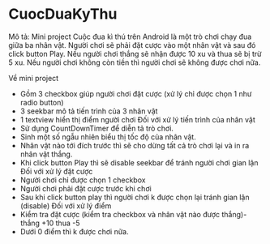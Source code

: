 # CuocDuaKyThu
Mô tả:
Mini project Cuộc đua kì thú trên Android là một trò chơi chạy đua giữa ba nhân vật. Người chơi sẽ phải đặt cược vào một nhân vật và sau đó click button Play. Nếu người chơi thắng sẽ nhận được 10 xu và thua sẽ bị trừ 5 xu.
Nếu người chơi không còn tiền thì người chơi sẽ không được chơi nữa.

Về mini project
- Gồm 3 checkbox giúp người chơi đặt cược (xử lý chỉ được chọn 1 như radio button)
- 3 seekbar mô tả tiến trình của 3 nhân vật
- 1 textview hiển thị điểm người chơi
Đối với xử lý tiến trình của nhân vật
- Sử dụng CountDownTimer để diễn tả trò chơi.
- Sinh một số ngẫu nhiên biểu thị tốc độ của nhân vật.
- Nhân vật nào tới đích trước thì sẽ cho dừng tất cả trò chơi lại và in ra nhân vật thắng.
- Khi click button Play thì sẽ disable seekbar để tránh người chơi gian lận
Đối với xử lý đặt cược
- Người chơi chỉ được chọn 1 checkbox
- Người chơi phải đặt cược trước khi chơi
- Sau khi click button play thì người chơi k được chọn lại tránh gian lận (disable)
Đối với xử lý điểm
- Kiểm tra đặt cược (kiểm tra checkbox và nhân vật nào được thắng)- thắng +10 thua -5
- Dưới 0 điểm thì k được chơi nữa.
